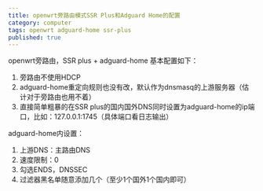 ```yaml
---
title: openwrt旁路由模式SSR Plus和Adguard Home的配置
category: computer
tags: openwrt adguard-home ssr-plus
published: true
---
```

openwrt旁路由，SSR plus + adguard-home 基本配置如下：
1. 旁路由不使用HDCP
1. adguard-home重定向规则也没有改，默认作为dnsmasq的上游服务器（估计对于旁路由也用不着）
1. 直接简单粗暴的在SSR plus的国内国外DNS同时设置为adguard-home的ip端口，比如：127.0.0.1:1745（具体端口看日志输出）

adguard-home内设置：
1. 上游DNS：主路由DNS
1. 速度限制：0
1. 勾选ENDS，DNSSEC
1. 过滤器黑名单随意添加几个（至少1个国外1个国内即可）
